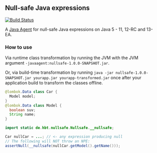 ## Null-safe Java expressions
[![Build Status](https://travis-ci.org/HBTGmbH/java-nullsafe.svg?branch=master)](https://travis-ci.org/HBTGmbH/java-nullsafe)

A [Java Agent](https://docs.oracle.com/javase/8/docs/api/java/lang/instrument/package-summary.html) for null-safe Java expressions on Java 5 - 11, 12-RC and 13-EA.

### How to use

Via runtime class transformation by running the JVM with the JVM argument `-javaagent:nullsafe-1.0.0-SNAPSHOT.jar`.

Or, via build-time transformation by running `java -jar nullsafe-1.0.0-SNAPSHOT.jar yourapp.jar yourapp-transformed.jar` once after your application build to transform the classes offline.

```Java
@lombok.Data class Car {
  Model model;
}
@lombok.Data class Model {
  boolean suv;
  String name;
}

import static de.hbt.nullsafe.Nullsafe.__nullsafe;

Car nullCar = ...; // <- any expression producing null
// The following will NOT throw an NPE:
assertNull(__nullsafe(nullCar.getModel().getName()));
```

